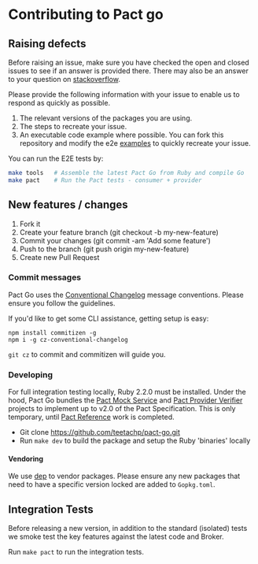 # Contributing to Pact go

## Raising defects

Before raising an issue, make sure you have checked the open and closed issues to see if an answer is provided there.
There may also be an answer to your question on [stackoverflow](https://stackoverflow.com/questions/tagged/pact).

Please provide the following information with your issue to enable us to respond as quickly as possible.

1. The relevant versions of the packages you are using.
1. The steps to recreate your issue.
1. An executable code example where possible. You can fork this repository and modify the e2e [examples](https://github.com/teetachp/pact-go/blob/master/examples) to quickly recreate your issue.

You can run the E2E tests by:

```sh
make tools   # Assemble the latest Pact Go from Ruby and compile Go
make pact    # Run the Pact tests - consumer + provider
```

## New features / changes

1. Fork it
1. Create your feature branch (git checkout -b my-new-feature)
1. Commit your changes (git commit -am 'Add some feature')
1. Push to the branch (git push origin my-new-feature)
1. Create new Pull Request

### Commit messages

Pact Go uses the [Conventional Changelog](https://github.com/bcoe/conventional-changelog-standard/blob/master/convention.md)
message conventions. Please ensure you follow the guidelines.

If you'd like to get some CLI assistance, getting setup is easy:

```shell
npm install commitizen -g
npm i -g cz-conventional-changelog
```

`git cz` to commit and commitizen will guide you.

### Developing

For full integration testing locally, Ruby 2.2.0 must be installed. Under the
hood, Pact Go bundles the
[Pact Mock Service](https://github.com/bethesque/pact-mock_service) and
[Pact Provider Verifier](https://github.com/teetachp/pact-provider-verifier)
projects to implement up to v2.0 of the Pact Specification. This is only
temporary, until [Pact Reference](https://github.com/teetachp/pact-reference/)
work is completed.

* Git clone https://github.com/teetachp/pact-go.git
* Run `make dev` to build the package and setup the Ruby 'binaries' locally

#### Vendoring

We use [dep](https://github.com/golang/dep) to vendor packages. Please ensure
any new packages that need to have a specific version locked are added to `Gopkg.toml`.

## Integration Tests

Before releasing a new version, in addition to the standard (isolated) tests
we smoke test the key features against the latest code and Broker.

Run `make pact` to run the integration tests.

